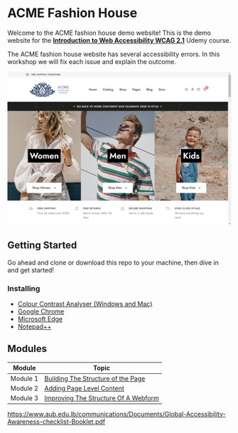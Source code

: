 # ACME Fashion House
Welcome to the ACME fashion house demo website! This is the demo website for the **[Introduction to Web Accessibility WCAG 2.1](https://www.udemy.com/course/introduction-to-web-accessibility-wcag21/?referralCode=05B73E4177FADAD9930A)** Udemy course.

The ACME fashion house website has several accessibility errors. In this workshop we will fix each issue and explain the outcome.

![ACME Fashion House homepage](assets/img/site/screen.png)

## Getting Started
Go ahead and clone or download this repo to your machine, then dive in and get started!

### Installing
* [Colour Contrast Analyser (Windows and Mac)](https://developer.paciellogroup.com/resources/contrastanalyser/)
* [Google Chrome](https://www.google.com/chrome/)
* [Microsoft Edge](https://www.microsoft.com/en-us/edge)
* [Notepad++](https://notepad-plus-plus.org/downloads/)

## Modules

| Module | Topic |
| --- | --- |
| Module 1 | [Building The Structure of the Page](1-build-structure-of-page/README.md)
| Module 2 | [Adding Page Level Content](2-add-pagelevel-content/README.md)
| Module 3 | [Improving The Structure Of A Webform](3-improve-structure-of-webform/README.md)

https://www.aub.edu.lb/communications/Documents/Global-Accessibility-Awareness-checklist-Booklet.pdf
